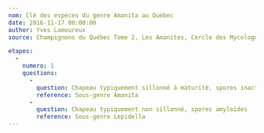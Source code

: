 ```yaml
---
nom: Clé des espèces du genre Amanita au Québec
date: 2016-11-17 00:00:00
author: Yves Lamoureux
source: Champignons du Québec Tome 2, Les Amanites, Cercle des Mycologues de Montréal, 2006, 109 p. + 52 figures

etapes:
  -
    numero: 1
    questions:
      -
        question: Chapeau typiquement sillonné à maturité, spores inactives dans le melzer
        reference: Sous-genre Amanita
      -
        question: Chapeau typiquement non sillonné, spores amyloïdes
        reference: Sous-genre Lepidella
---
```

